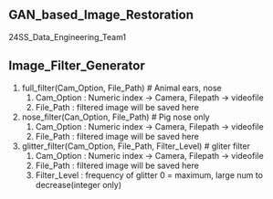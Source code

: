## GAN_based_Image_Restoration
 24SS_Data_Engineering_Team1

## Image_Filter_Generator
1. full_filter(Cam_Option, File_Path) # Animal ears, nose
    1. Cam_Option : Numeric index -> Camera, Filepath -> videofile
    2. File_Path : filtered image will be saved here
2. nose_filter(Can_Option, File_Path) # Pig nose only
    1. Cam_Option : Numeric index -> Camera, Filepath -> videofile
    2. File_Path : filtered image will be saved here
3. glitter_filter(Cam_Option, File_Path, Filter_Level) # gliter filter
    1. Cam_Option : Numeric index -> Camera, Filepath -> videofile
    2. File_Path : filtered image will be saved here
    3. Filter_Level : frequency of glitter 0 = maximum, large num to decrease(integer only)


